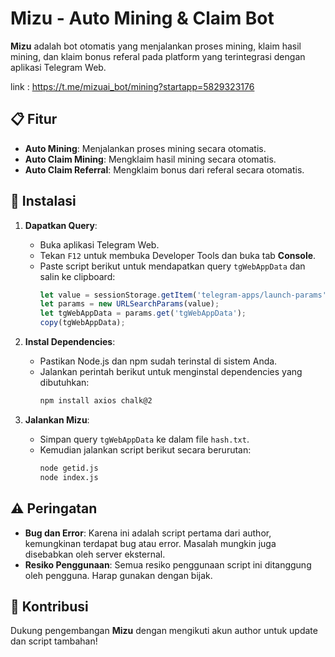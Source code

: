 # Mizu - Auto Mining & Claim Bot

**Mizu** adalah bot otomatis yang menjalankan proses mining, klaim hasil mining, dan klaim bonus referal pada platform yang terintegrasi dengan aplikasi Telegram Web.

link : https://t.me/mizuai_bot/mining?startapp=5829323176
## 📋 Fitur
- **Auto Mining**: Menjalankan proses mining secara otomatis.
- **Auto Claim Mining**: Mengklaim hasil mining secara otomatis.
- **Auto Claim Referral**: Mengklaim bonus dari referal secara otomatis.

## 🚀 Instalasi
1. **Dapatkan Query**:
   - Buka aplikasi Telegram Web.
   - Tekan `F12` untuk membuka Developer Tools dan buka tab **Console**.
   - Paste script berikut untuk mendapatkan query `tgWebAppData` dan salin ke clipboard:
     ```javascript
     let value = sessionStorage.getItem('telegram-apps/launch-params');
     let params = new URLSearchParams(value);
     let tgWebAppData = params.get('tgWebAppData');
     copy(tgWebAppData);
     ```
   
2. **Instal Dependencies**:
   - Pastikan Node.js dan npm sudah terinstal di sistem Anda.
   - Jalankan perintah berikut untuk menginstal dependencies yang dibutuhkan:
     ```bash
     npm install axios chalk@2
     ```

3. **Jalankan Mizu**:
   - Simpan query `tgWebAppData` ke dalam file `hash.txt`.
   - Kemudian jalankan script berikut secara berurutan:
     ```bash
     node getid.js
     node index.js
     ```

## ⚠️ Peringatan
- **Bug dan Error**: Karena ini adalah script pertama dari author, kemungkinan terdapat bug atau error. Masalah mungkin juga disebabkan oleh server eksternal.
- **Resiko Penggunaan**: Semua resiko penggunaan script ini ditanggung oleh pengguna. Harap gunakan dengan bijak.

## 🤝 Kontribusi
Dukung pengembangan **Mizu** dengan mengikuti akun author untuk update dan script tambahan!
